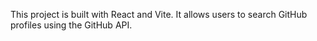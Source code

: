 This project is built with React and Vite. It allows users to search GitHub profiles using the GitHub API.
